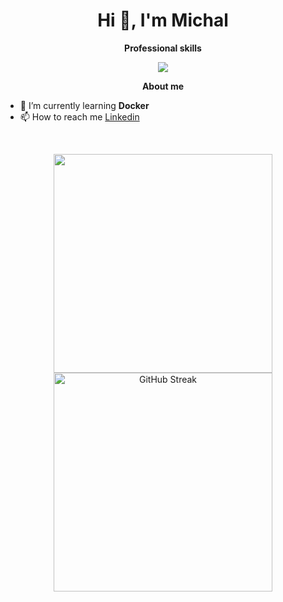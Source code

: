 <h1 align="center">Hi 👋, I'm Michal</h1>

<p align="center"> 
 <strong>
  Professional skills
  </strong>
</p>

<p align="center">
  <a href="https://skillicons.dev">
    <img src="https://skillicons.dev/icons?i=python,pytorch,tensorflow,mysql,postgres,django,fastapi,flask,html,aws,git,postman,selenium,graphql" />
  </a>
</p>

<p align="center"> 
 <strong>
  About me
  </strong>
</p>

- 🌱 I’m currently learning **Docker**
- 📫 How to reach me [Linkedin](https://www.linkedin.com/in/mchoczaj/)

</br>

<p align="center">
  <a href="#" alt="Moien Tajik's github stats">
    <img src="https://github-readme-stats.vercel.app/api/top-langs?username=mchoczay&show_icons=true&theme=dark&locale=en&layout=compact" style="width: 350px; height: auto;" />
  </a>
  <a href="https://git.io/streak-stats">
    <img src="https://streak-stats.demolab.com?user=mChoczay&theme=dark&card_width=350" alt="GitHub Streak" style="width: 350px; height: auto;" />
  </a>
</p>








